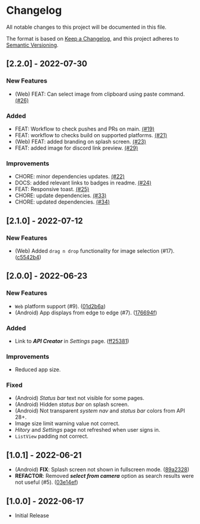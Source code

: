# Changelog

All notable changes to this project will be documented in this file.

The format is based on [Keep a Changelog](https://keepachangelog.com/en/1.0.0/),
and this project adheres to [Semantic Versioning](https://semver.org/spec/v2.0.0.html).

## [2.2.0] - 2022-07-30

### New Features

- (Web) FEAT: Can select image from clipboard using paste command. [(#26)](https://github.com/OutdatedGuy/Whats-That-Anime/pull/26)

### Added

- FEAT: Workflow to check pushes and PRs on main. [(#19)](https://github.com/OutdatedGuy/Whats-That-Anime/pull/19)
- FEAT: workflow to checks build on supported platforms. [(#21)](https://github.com/OutdatedGuy/Whats-That-Anime/pull/21)
- (Web) FEAT: added branding on splash screen. [(#23)](https://github.com/OutdatedGuy/Whats-That-Anime/pull/23)
- FEAT: added image for discord link preview. [(#29)](https://github.com/OutdatedGuy/Whats-That-Anime/pull/29)

### Improvements

- CHORE: minor dependencies updates. [(#22)](https://github.com/OutdatedGuy/Whats-That-Anime/pull/22)
- DOCS: added relevant links to badges in readme. [(#24)](https://github.com/OutdatedGuy/Whats-That-Anime/pull/24)
- FEAT: Responsive toast. [(#25)](https://github.com/OutdatedGuy/Whats-That-Anime/pull/25)
- CHORE: update dependencies. [(#33)](https://github.com/OutdatedGuy/Whats-That-Anime/pull/33)
- CHORE: updated dependencies. [(#34)](https://github.com/OutdatedGuy/Whats-That-Anime/pull/34)

## [2.1.0] - 2022-07-12

### New Features

- (Web) Added `drag n drop` functionality for image selection (#17). ([c5542b4](https://github.com/OutdatedGuy/Whats-That-Anime/commit/c5542b48f0a9422a956262268b49e1db98aab3b7))

## [2.0.0] - 2022-06-23

### New Features

- `Web` platform support (#9). ([01d2b6a](https://github.com/OutdatedGuy/Whats-That-Anime/commit/01d2b6a9cc95494349af942f76d65d78df69ab4d))
- (Android) App displays from edge to edge (#7). ([176694f](https://github.com/OutdatedGuy/Whats-That-Anime/commit/176694fd6e883814dd53df545b7048761229f40b))

### Added

- Link to **_API Creator_** in _Settings_ page. ([ff25381](https://github.com/OutdatedGuy/Whats-That-Anime/commit/ff25381ed8192f2a63d72cab0bd2c2f9d175cb51))

### Improvements

- Reduced app size.

### Fixed

- (Android) _Status bar_ text not visible for some pages.
- (Android) Hidden _status bar_ on splash screen.
- (Android) Not transparent _system nav_ and _status bar_ colors from API 28+.
- Image size limit warning value not correct.
- _Hitory_ and _Settings_ page not refreshed when user signs in.
- `ListView` padding not correct.

## [1.0.1] - 2022-06-21

- (Android) **FIX**: Splash screen not shown in fullscreen mode. ([89a2328](https://github.com/OutdatedGuy/Whats-That-Anime/commit/89a2328006801f5a16d6289d98be2b2dd3f0bafa))
- **REFACTOR**: Removed **_select from camera_** option as search results were not useful (#5). ([03e14ef](https://github.com/OutdatedGuy/Whats-That-Anime/commit/03e14ef427c70f9f15d86b5dbbfe1817750b7ca2))

## [1.0.0] - 2022-06-17

- Initial Release
